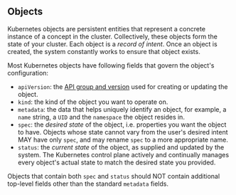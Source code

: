 ## Objects

Kubernetes objects are persistent entities that represent a concrete instance
of a concept in the cluster. Collectively, these objects form the state of
your cluster. Each object is a *record of intent*. Once an object is created,
the system constantly works to ensure that object exists.

Most Kubernetes objects have following fields that govern the object's
configuration:

- `apiVersion`: the [API group and version](#api-groups-and-versioning) used
  for creating or updating the object.
- `kind`: the kind of the object you want to operate on.
- `metadata`: the data that helps uniquely identify an object, for example, a
  `name` string, a `UID` and the `namespace` the object resides in.
- `spec`: the *desired state* of the object, i.e. properties you want the
  object to have. Objects whose state cannot vary from the user's desired
  intent MAY have only `spec`, and may rename `spec` to a more appropriate name.
- `status`: the *current state* of the object, as supplied and updated by the
  system. The Kubernetes control plane actively and continually manages every
  object's actual state to match the desired state you provided.

Objects that contain both `spec` and `status` should NOT contain additional
top-level fields other than the standard `metadata` fields.
